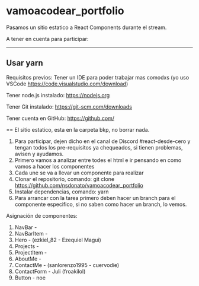 # vamoacodear_portfolio
Pasamos un sitio estatico a React Components durante el stream.

A tener en cuenta para participar:

-------------------
Usar yarn
-------------------

Requisitos previos:
Tener un IDE para poder trabajar mas comodxs (yo uso VSCode https://code.visualstudio.com/download)

Tener node.js instalado: https://nodejs.org

Tener Git instalado: https://git-scm.com/downloads

Tener cuenta en GitHub: https://github.com/

==
El sitio estatico, esta en la carpeta bkp, no borrar nada.

1) Para participar, dejen dicho en el canal de Discord #react-desde-cero y tengan todos los pre-requisitos ya chequeados, si tienen problemas, avisen y ayudamos.
2) Primero vamos a analizar entre todes el html e ir pensando en como vamos a hacer los componentes
3) Cada une se va a llevar un componente para realizar
4) Clonar el repositorio, comando: git clone https://github.com/nsdonato/vamoacodear_portfolio
5) Instalar dependencias, comando: yarn
6) Para arrancar con la tarea primero deben hacer un branch para el componente especifico, si no saben como hacer un branch, lo vemos.

Asignación de componentes:
1. NavBar -
2. NavBarItem -
3. Hero - (ezkiel_82 - Ezequiel Magui)
4. Projects -
5. ProjectItem  -
6. AboutMe -
7. ContactMe - (sanlorenzo1995 - cuervodie)
8. ContactForm - Juli (froakilol)
9. Button - noe
